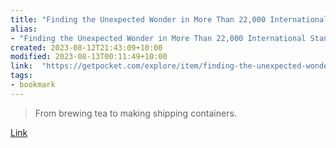 ```yaml
---
title: "Finding the Unexpected Wonder in More Than 22,000 International Standards"
alias:
- "Finding the Unexpected Wonder in More Than 22,000 International Standards"
created: 2023-08-12T21:43:09+10:00
modified: 2023-08-13T00:11:49+10:00
link:  "https://getpocket.com/explore/item/finding-the-unexpected-wonder-in-more-than-22-000-international-standards"
tags:
- bookmark
---
```


> From brewing tea to making shipping containers.

[Link](https://getpocket.com/explore/item/finding-the-unexpected-wonder-in-more-than-22-000-international-standards)